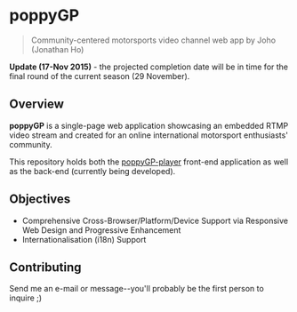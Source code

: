 poppyGP
=======


> Community-centered motorsports video channel web app by Joho (Jonathan Ho)

__Update (17-Nov 2015)__ - the projected completion date will be in time for the final round of the current season (29 November).




Overview
--------

__poppyGP__ is a single-page web application showcasing an embedded RTMP video stream and created for an online international motorsport enthusiasts' community.

This repository holds both the [poppyGP-player](https://github.com/poppyGP/poppyGP-player) front-end application as well as the back-end (currently being developed).




Objectives
----------

 - Comprehensive Cross-Browser/Platform/Device Support via Responsive Web Design and Progressive Enhancement
 - Internationalisation (i18n) Support




Contributing
------------

Send me an e-mail or message--you'll probably be the first person to inquire ;)
